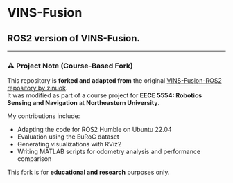 # VINS-Fusion

## ROS2 version of VINS-Fusion.

---

### ⚠️ Project Note (Course-Based Fork)

This repository is **forked and adapted from** the original [VINS-Fusion-ROS2 repository by zinuok](https://github.com/zinuok/VINS-Fusion-ROS2).  
It was modified as part of a course project for **EECE 5554: Robotics Sensing and Navigation** at **Northeastern University**.

My contributions include:
- Adapting the code for ROS2 Humble on Ubuntu 22.04
- Evaluation using the EuRoC dataset
- Generating visualizations with RViz2
- Writing MATLAB scripts for odometry analysis and performance comparison

This fork is for **educational and research** purposes only.

